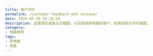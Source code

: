 ```yaml
---
title: 客户评价
permalink: /customer-feedback-and-reviews/
date: 2024-05-20 20:16:54
description: 这是我的咸鱼主页截图，以及找我修电脑的客户，给我的部分评价截图。
category:
- 电脑维修
tags:
- 修电脑
- 咸鱼
---
```

